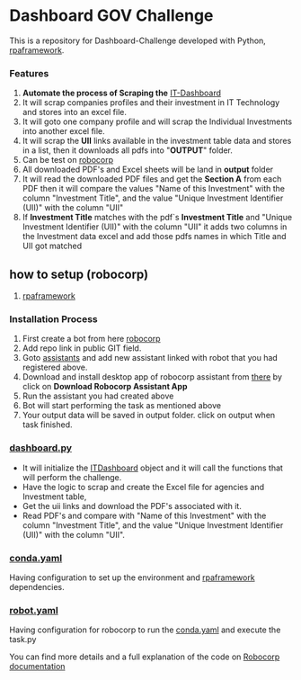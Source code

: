 # Dashboard GOV Challenge

This is a repository for Dashboard-Challenge developed with Python, [rpaframework](https://rpaframework.org/releasenotes.html).
### Features

1. **Automate the process of Scraping the** [IT-Dashboard](https://itdashboard.gov/)
2. It will scrap companies profiles and their investment in IT Technology and stores into an excel file.
3. It will goto one company profile and will scrap the Individual Investments into another excel file.
4. It will scrap the **UII** links available in the investment table data and stores in a list, then it downloads all pdfs into "**OUTPUT**" folder.
5. Can be test on [robocorp](https://cloud.robocorp.com/)
6. All downloaded PDF's and Excel sheets will be land in **output** folder
7. It will read the downloaded PDF files and get the **Section A** from each PDF then it will compare the values "Name of this Investment" with the column "Investment Title", and the value "Unique Investment Identifier (UII)" with the column "UII"
8. If **Investment Title** matches with the pdf`s **Investment Title** and "Unique Investment Identifier (UII)" with the column "UII" it adds two columns in the Investment data excel and add those pdfs names in
which Title and UII got matched

## how to setup (robocorp)

1. [rpaframework](https://rpaframework.org/releasenotes.html)

### Installation Process

1. First create a bot from here [robocorp](https://cloud.robocorp.com/taskoeneg/task/robots)
2. Add repo link in public GIT field.
3. Goto [assistants](https://cloud.robocorp.com/taskoeneg/task/assistants) and add new assistant linked with robot that you had registered above. 
4. Download and install desktop app of robocorp assistant from [there](https://cloud.robocorp.com/taskoeneg/task/assistants) by click on **Download Robocorp Assistant App**
5. Run the assistant you had created above
6. Bot will start performing the task as mentioned above
7. Your output data will be saved in output folder. click on output when task finished.






### [dashboard.py](https://github.com/Us-manArshad/it-dashboard-challenge/blob/master/dashboard.py)
- It will initialize the [ITDashboard](https://github.com/Us-manArshad/it-dashboard-challenge/blob/master/dashboard.py) object and it will call the 
functions that will perform the challenge.
- Have the logic to scrap and create the Excel file for agencies and Investment table,
- Get the uii links and download the PDF's associated with it.
- Read PDF's and compare with "Name of this Investment" with the column "Investment Title", and the value "Unique Investment Identifier (UII)" with the column "UII".

### [conda.yaml](https://github.com/Us-manArshad/it-dashboard-challenge/blob/master/conda.yaml)
Having configuration to set up the environment and [rpaframework](https://rpaframework.org/releasenotes.html) dependencies.

### [robot.yaml](https://github.com/Us-manArshad/it-dashboard-challenge/blob/master/conda.yaml)
Having configuration for robocorp to run the [conda.yaml](https://github.com/Us-manArshad/it-dashboard-challenge/blob/master/conda.yaml) and execute the task.py


You can find more details and a full explanation of the code on [Robocorp documentation](https://robocorp.com/docs/development-guide/browser/rpa-form-challenge)
